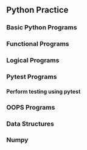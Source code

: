 ## Python Practice
### Basic Python Programs
### Functional Programs
### Logical Programs
### Pytest Programs
#### Perform testing using pytest
### OOPS Programs
### Data Structures
### Numpy
